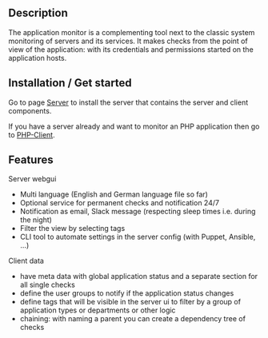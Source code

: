 ## Description

The application monitor is a complementing tool next to the classic system monitoring of servers and its services. It makes checks from the point of view of the application: with its credentials and permissions started on the application hosts.

## Installation / Get started

Go to page [Server](10_Server/10_Installation.md) to install the server that contains the server and client components.

If you have a server already and want to monitor an PHP application then go to [PHP-Client](30_%F0%9F%93%83_PHP-client/10_Introduction.md).

## Features

Server webgui

- Multi language (English and German language file so far)
- Optional service for permanent checks and notification 24/7
- Notification as email, Slack message (respecting sleep times i.e. during the night)
- Filter the view by selecting tags
- CLI tool to automate settings in the server config (with Puppet, Ansible, ...)

Client data

- have meta data with global application status and a separate section for all single checks
- define the user groups to notify if the application status changes
- define tags that will be visible in the server ui to filter by a group of application types or departments or other logic
- chaining: with naming a parent you can create a dependency tree of checks